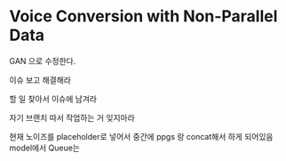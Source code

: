 # Voice Conversion with Non-Parallel Data

GAN 으로 수정한다.

이슈 보고 해결해라

할 일 찾아서 이슈에 남겨라

자기 브랜치 따서 작업하는 거 잊지마라

현재 노이즈를 placeholder로 넣어서 중간에 ppgs 랑 concat해서 하게 되어있음 model에서 Queue는 
